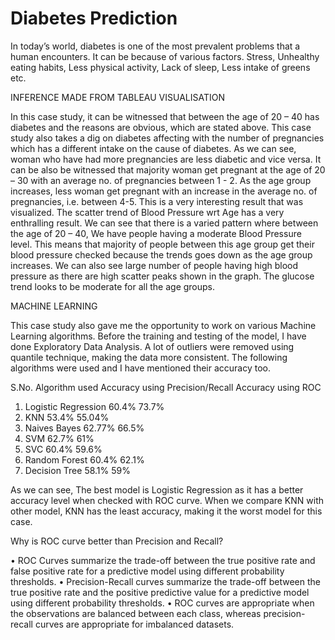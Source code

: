 # Diabetes Prediction

In today’s world, diabetes is one of the most prevalent problems that a human encounters. It can be because of various factors. Stress, Unhealthy eating habits, Less physical activity, Lack of sleep, Less intake of greens etc.

INFERENCE MADE FROM TABLEAU VISUALISATION 

In this case study, it can be witnessed that between the age of 20 – 40 has diabetes and the reasons are obvious, which are stated above. This case study also takes a dig on diabetes affecting with the number of pregnancies which has a different intake on the cause of diabetes. As we can see, woman who have had more pregnancies are less diabetic and vice versa. It can be also be witnessed that majority woman get pregnant at the age of 20 – 30 with an average no. of pregnancies between 1 - 2. As the age group increases, less woman get pregnant with an increase in the average no. of pregnancies, i.e. between 4-5. This is a very interesting result that was visualized. The scatter trend of Blood Pressure wrt Age has a very enthralling result. We can see that there is a varied pattern where between the age of 20 – 40, We have people having a moderate Blood Pressure level. This means that majority of people between this age group get their blood pressure checked because the trends goes down as the age group increases. We can also see large number of people having high blood pressure as there are high scatter peaks shown in the graph. The glucose trend looks to be moderate for all the age groups.

MACHINE LEARNING 

This case study also gave me the opportunity to work on various Machine Learning algorithms. Before the training and testing of the model, I have done Exploratory Data Analysis. A lot of outliers were removed using quantile technique, making the data more consistent. The following algorithms were used and I have mentioned their accuracy too.

S.No.	Algorithm used	Accuracy using Precision/Recall	Accuracy using ROC
1.	Logistic Regression 	60.4%	73.7%
2. 	KNN	53.4%	55.04%
3. 	Naives Bayes	62.77%	66.5%
4. 	SVM	62.7%	61%
5.	SVC	60.4%	59.6%
6.	Random Forest	60.4%	62.1%
7.	Decision Tree	58.1%	59%

As we can see, The best model is Logistic Regression as it has a better accuracy level when checked with ROC curve. When we compare KNN with other model, KNN has the least accuracy, making it the worst model for this case. 

Why is ROC curve better than Precision and Recall?

•	ROC Curves summarize the trade-off between the true positive rate and false positive rate for a predictive model using different probability thresholds.
•	Precision-Recall curves summarize the trade-off between the true positive rate and the positive predictive value for a predictive model using different probability thresholds.
•	ROC curves are appropriate when the observations are balanced between each class, whereas precision-recall curves are appropriate for imbalanced datasets.


